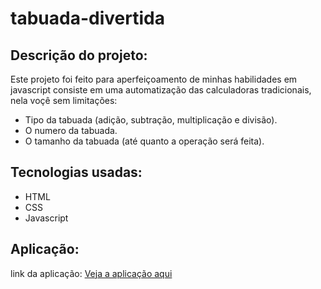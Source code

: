 # tabuada-divertida

## Descrição do projeto:

Este projeto foi feito para aperfeiçoamento de minhas habilidades em javascript consiste em uma automatização das calculadoras tradicionais, nela voçê sem limitações:
* Tipo da tabuada (adição, subtração, multiplicação e divisão).
* O numero da tabuada.
* O tamanho da tabuada (até quanto a operação será feita).

## Tecnologias usadas:

* HTML
* CSS
* Javascript

## Aplicação:

link da aplicação: [Veja a aplicação aqui](https://pensive-raman-4bb8f3.netlify.app/)
